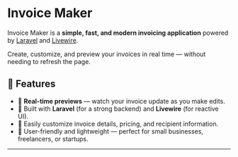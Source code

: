 # Invoice Maker

Invoice Maker is a **simple, fast, and modern invoicing application** powered by [Laravel](https://laravel.com/) and [Livewire](https://livewire.laravel.com/).

Create, customize, and preview your invoices in real time — without needing to refresh the page.

## 🚀 Features

- 🔹 **Real-time previews** — watch your invoice update as you make edits.
- 🔹 Built with **Laravel** (for a strong backend) and **Livewire** (for reactive UI).
- 🔹 Easily customize invoice details, pricing, and recipient information.
- 🔹 User-friendly and lightweight — perfect for small businesses, freelancers, or startups.

---

